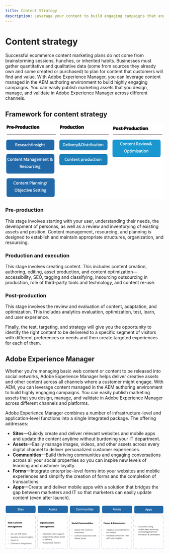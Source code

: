 ```yaml
---
title: Content Strategy
description: Leverage your content to build engaging campaigns that engage your customers.
---
```


# Content strategy

Successful ecommerce content marketing plans do not come from brainstorming sessions, hunches, or inherited habits. Businesses must gather quantitative and qualitative data (some from sources they already own and some created or purchased) to plan for content that customers will find and value. With Adobe Experience Manager, you can leverage content managed in the AEM authoring environment to build highly engaging campaigns. You can easily publish marketing assets that you design, manage, and validate in Adobe Experience Manager across different channels.

## Framework for content strategy

![Content strategy framework diagram](../../assets/playbooks/content-strategy-framework.png)

### Pre-production

This stage involves starting with your user, understanding their needs, the development of personas, as well as a review and inventorying of existing assets and position. Content management, resourcing, and planning is designed to establish and maintain appropriate structures, organization, and resourcing.

### Production and execution

This stage involves creating content. This includes content creation, authoring, editing, asset production, and content optimization—accessibility, SEO, tagging and classifying, insourcing outsourcing in production, role of third-party tools and technology, and content re-use.

### Post-production

This stage involves the review and evaluation of content, adaptation, and optimization. This includes analytics evaluation, optimization, test, learn, and user experience.

Finally, the test, targeting, and strategy will give you the opportunity to identify the right content to be delivered to a specific segment of visitors with different preferences or needs and then create targeted experiences for each of them.

## Adobe Experience Manager

Whether you're managing basic web content or content to be released into social networks, Adobe Experience Manager helps deliver creative assets and other content across all channels where a customer might engage. With AEM, you can leverage content managed in the AEM authoring environment to build highly engaging campaigns. You can easily publish marketing assets that you design, manage, and validate in Adobe Experience Manager across different channels and platforms.

Adobe Experience Manager combines a number of infrastructure-level and application-level functions into a single integrated package. The offering addresses:

- **Sites**—Quickly create and deliver relevant websites and mobile apps and update the content anytime without burdening your IT department.
- **Assets**—Easily manage images, videos, and other assets across every digital channel to deliver personalized customer experiences.
- **Communities**—Build thriving communities and engaging conversations across all your social properties so you can inspire new levels of learning and customer loyalty.
- **Forms**—Integrate enterprise-level forms into your websites and mobile experiences and simplify the creation of forms and the completion of transactions.
- **Apps**—Create and deliver mobile apps with a solution that bridges the gap between marketers and IT so that marketers can easily update content (even after launch).

![Content strategy framework diagram](../../assets/playbooks/content-strategy-framework2.png)
